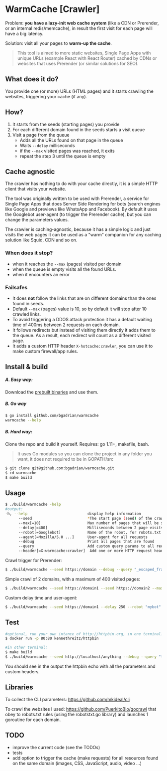 # WarmCache [Crawler]

Problem: **you have a lazy-init web cache system** (like a CDN or Prerender, or an internal redis/memcache), in result the first visit for each page will have a big latency.

Solution: visit all your pages to **warm-up the cache**.

> This tool is aimed to more static websites, Single Page Apps with unique URLs (example React with React Router) cached by CDNs or websites that uses Prerender (or similar solutions for SEO).

## What does it do?

You provide one (or more) URLs (HTML pages) and it starts crawling the websites, triggering your cache (if any).

## How?

1. It starts from the seeds (starting pages) you provide
2. For each different domain found in the seeds starts a visit queue
3. Visit a page from the queue
    * Adds all the URLs found on that page in the queue
    * Waits `--delay` milliseconds
    * if the `--max` visited pages was reached, it exits
    * repeat the step 3 until the queue is empty

## Cache agnostic

The crawler has nothing to do with your cache directly, it is a simple HTTP client that visits your website.

The tool was originally written to be used with Prerender, a service for Single Page Apps that does Server Side Rendering for bots (search engines like Google and previews like WhatsApp and Facebook). By default it uses the Googlebot user-agent (to trigger the Prerender cache), but you can change the parameters values.

The crawler is caching-agnostic, because it has a simple logic and just visits the web pages it can be used as a "warm" companion for any caching solution like Squid, CDN and so on.

### When does it stop?
 * when it reaches the `--max` (pages) visited per domain
 * when the queue is empty visits all the found URLs.
 * when it encounters an error
 
### Failsafes
* It does **not** follow the links that are on different domains than the ones found in seeds.
* Default `--max` (pages) value is 10, so by default it will stop after 10 crawled links.
* To avoid triggering a DDOS attack protection it has a default waiting time of 400ms between 2 requests on each domain.
* It follows redirects but instead of visiting them directly it adds them to the queue. As a result, each redirect will count as a different visited page.
* It adds a custom HTTP header `X-hotcache:crawler`, you can use it to make custom firewall/app rules.

## Install & build 

##### A. Easy way: 
Download the [prebuilt binaries](https://github.com/bgadrian/warmcache/releases) and use them.

##### B. Go way 
```bash
$ go install github.com/bgadrian/warmcache
warmcache --help
```

##### B. Hard way: 
Clone the repo and build it yourself. Requires: go 1.11+, makefile, bash. 
> It uses Go modules so you can clone the project in any folder you want, it does not required to be in GOPATH/src
```bash
$ git clone git@github.com:bgadrian/warmcache.git
$ cd warmcache
$ make build
```

## Usage
```bash
$ ./build/warmcache -help
#output:
-h, --help                           display help information
      --seed                         *The start page (seed) of the crawl, example: https://google.com
      --max[=10]                     Max number of pages that will be scanned, for each domain
      --delay[=400]                  Milliseconds between 2 page visits, for each domain
      --robot[=Googlebot]            Name of the robot, for robots.txt
      --agent[=Mozilla/5.0 ...]      User-agent for all requests
      --debug                        Print all pages that are found
      --query                        Add custom query params to all requests
      --header[=X-warmcache:crawler]  Add one or more HTTP request headers to all requests

```
Crawl trigger for Prerender:
```bash 
$ ./build/warmcache --seed https://domain --debug --query "_escaped_fragment_="
````
Simple crawl of 2 domains, with a maximum of 400 visited pages:

```bash
$ ./build/warmcache --seed https://domain1 --seed https://domain2 --max 400
```
Custom delay time and user-agent:
```bash
$ ./build/warmcache --seed https://domain1 --delay 250 --robot "mybot" --agent "Mozilla/5.0 (compatible; MyBot/1.0)" 
```
## Test

```bash
#optional, run your own intance of http://httpbin.org, in one terminal:
$ docker run -p 80:80 kennethreitz/httpbin

#in other terminal:
$ make build
$ ./build/warmcache --seed http://localhost/anything --debug --query "test=1" --query "_escaped_fragment_=1" --header "Accept: application/json"
```
You should see in the output the httpbin echo with all the parameters and custom headers.

## Libraries
To collect the CLI parameters: https://github.com/mkideal/cli

To crawl the websites I used: https://github.com/PuerkitoBio/gocrawl that obey to robots.txt rules (using the robotstxt.go library) and launches 1 goroutine for each domain.

## TODO
* improve the current code (see the TODOs)
* tests
* add option to trigger the cache (make requests) for all resources found on the same domain (images, CSS, JavaScript, audio, video ...)

